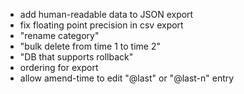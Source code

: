 - add human-readable data to JSON export
- fix floating point precision in csv export
- "rename category"
- "bulk delete from time 1 to time 2"
- "DB that supports rollback"
- ordering for export
- allow amend-time to edit "@last" or "@last-n" entry


